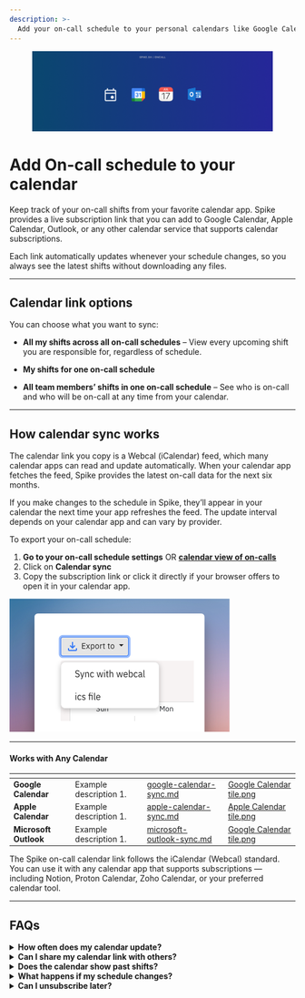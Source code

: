 ```yaml
---
description: >-
  Add your on-call schedule to your personal calendars like Google Calendar, Apple, and more.
---
```


<figure><img src="../../.gitbook/assets/oncall/export-oncall-calendar--cover.png" alt="Export on-call schedule to your calendar"><figcaption></figcaption></figure>

# Add On-call schedule to your calendar

Keep track of your on-call shifts from your favorite calendar app. Spike provides a live subscription link that you can add to Google Calendar, Apple Calendar, Outlook, or any other calendar service that supports calendar subscriptions.

Each link automatically updates whenever your schedule changes, so you always see the latest shifts without downloading any files.

---

## Calendar link options

You can choose what you want to sync:

- **All my shifts across all on-call schedules** – View every upcoming shift you are responsible for, regardless of schedule.

- **My shifts for one on-call schedule**

- **All team members’ shifts in one on-call schedule** – See who is on-call and who will be on-call at any time from your calendar.
---

## How calendar sync works

The calendar link you copy is a Webcal (iCalendar) feed, which many calendar apps can read and update automatically. When your calendar app fetches the feed, Spike provides the latest on-call data for the next six months.

If you make changes to the schedule in Spike, they’ll appear in your calendar the next time your app refreshes the feed. The update interval depends on your calendar app and can vary by provider.

To export your on-call schedule:

1. **Go to your on-call schedule settings** OR **[calendar view of on-calls](https://app.spike.sh/on-calls/calendar)**
2. Click on **Calendar sync**
3. Copy the subscription link or click it directly if your browser offers to open it in your calendar app.

![Export on-call calendar](<../../.gitbook/assets/oncall/export-oncall-calendar.png>)


---

#### Works with Any Calendar

<table data-view="cards">
  <thead>
    <tr>
      <th></th>
      <th></th>
      <th data-hidden data-card-target data-type="content-ref"></th>
      <th data-hidden data-card-cover data-type="files"></th>
    </tr>
  </thead>
  <tbody>
    <tr>
      <td><strong>Google Calendar</strong></td>
      <td>Example description 1.</td>
      <td><a href="google-calendar-sync.md">google-calendar-sync.md</a></td>
      <td><a href="../../.gitbook/assets/oncall/calendar-sync/Google Calendar tile.png">Google Calendar tile.png</a></td>
    </tr>
    <tr>
      <td><strong>Apple Calendar</strong></td>
      <td>Example description 1.</td>
      <td><a href="apple-calendar-sync.md">apple-calendar-sync.md</a></td>
      <td><a href="../../.gitbook/assets/oncall/calendar-sync/Apple Calendar tile.png">Apple Calendar tile.png</a></td>
    </tr>
    <tr>
      <td><strong>Microsoft Outlook</strong></td>
      <td>Example description 1.</td>
      <td><a href="microsoft-outlook-sync.md">microsoft-outlook-sync.md</a></td>
      <td><a href="../../.gitbook/assets/oncall/calendar-sync/Outlook Calendar tile.png">Google Calendar tile.png</a></td>
    </tr>
  </tbody>
</table>

<!-- <table data-view="cards"><thead><tr><th></th><th></th><th></th><th data-hidden data-card-cover data-type="files"></th><th data-hidden data-card-target data-type="content-ref"></th></tr></thead><tbody><tr><td>Linear</td><td>Connect with Linear to create issues about incidents</td><td></td><td><a href="../../.gitbook/assets/oncall/calendar-sync/Google Calendar tile.png">Google Calendar tile.png</a></td><td><a href="google-calendar-sync.md">google-calendar-sync.md</a></td></tr><tr><td>Google Calendar</td><td></td><td><a href="../../.gitbook/assets/oncall/calendar-sync/Apple Calendar tile.png">Apple Calendar tile.png</a></td><td><a href="apple-calendar-sync.md">apple-calendar-sync.md</a></td></tr><tr><td>Apple Calendar</td><td></td><td><a href="../../.gitbook/assets/oncall/calendar-sync/Outlook Calendar tile.png">Outlook Calendar tile.png</a></td><td><a href="microsoft-outlook-sync.md">microsoft-outlook-sync.md</a></td></tr></tbody></table> -->

The Spike on-call calendar link follows the iCalendar (Webcal) standard.
You can use it with any calendar app that supports subscriptions — including Notion, Proton Calendar, Zoho Calendar, or your preferred calendar tool.

---

## FAQs

<details>
<summary><strong>How often does my calendar update?</strong></summary>
Your calendar app decides how often it refreshes the subscription. Spike always serves the latest data when requested.
</details>

<details>
<summary><strong>Can I share my calendar link with others?</strong></summary>
Yes but remember that sharing it will expose your schedule.
</details>

<details>
<summary><strong>Does the calendar show past shifts?</strong></summary>
No. The feed only includes upcoming shifts for the next six months.
</details>

<details>
<summary><strong>What happens if my schedule changes?</strong></summary>
Your subscribed calendar will update automatically the next time it refreshes the feed.
</details>

<details>
<summary><strong>Can I unsubscribe later?</strong></summary>
Yes. You can remove the subscribed calendar anytime from your calendar app’s settings.
</details>
